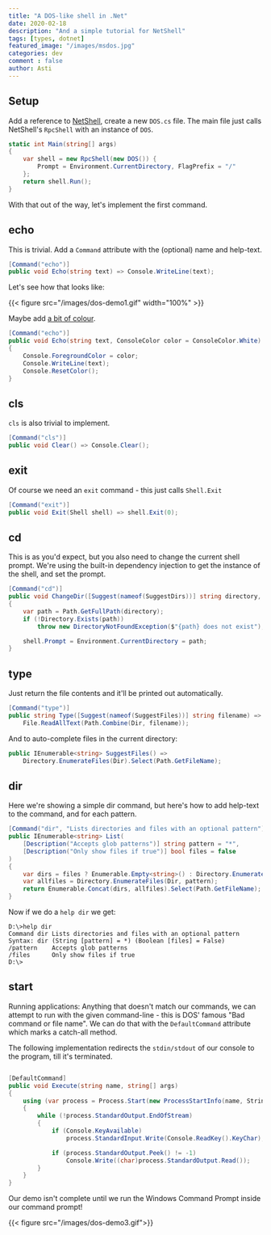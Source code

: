 ```yaml
---
title: "A DOS-like shell in .Net"
date: 2020-02-18
description: "And a simple tutorial for NetShell"
tags: [types, dotnet]
featured_image: "/images/msdos.jpg"
categories: dev
comment : false
author: Asti
---
```


## Setup

Add a reference to [NetShell](https://github.com/deviousasti/netshell), create a new `DOS.cs` file. The main file just calls NetShell's `RpcShell` with an instance of `DOS`.

```csharp
static int Main(string[] args)
{
    var shell = new RpcShell(new DOS()) { 
        Prompt = Environment.CurrentDirectory, FlagPrefix = "/" 
    };
    return shell.Run();
}
```

With that out of the way, let's implement the first command.

## echo

This is trivial. Add a `Command` attribute with the (optional) name and help-text.

```csharp
[Command("echo")]
public void Echo(string text) => Console.WriteLine(text);
```
Let's see how that looks like:

{{< figure src="/images/dos-demo1.gif" width="100%" >}}

Maybe add [a bit of colour](/images/dos-demo2.jpg).

```csharp
[Command("echo")]
public void Echo(string text, ConsoleColor color = ConsoleColor.White)
{
	Console.ForegroundColor = color;	
	Console.WriteLine(text);
	Console.ResetColor();
}
```

## cls

`cls` is also trivial to implement.

```csharp
[Command("cls")]
public void Clear() => Console.Clear();
```
## exit

Of course we need an `exit` command - this just calls `Shell.Exit`

```csharp
[Command("exit")]
public void Exit(Shell shell) => shell.Exit(0);
```

## cd

This is as you'd expect, but you also need to change the current shell prompt. We're using the built-in dependency injection to get the instance of the shell, and set the prompt.

```csharp
[Command("cd")]
public void ChangeDir([Suggest(nameof(SuggestDirs))] string directory, Shell shell)
{
    var path = Path.GetFullPath(directory);
    if (!Directory.Exists(path))
        throw new DirectoryNotFoundException($"{path} does not exist");

    shell.Prompt = Environment.CurrentDirectory = path;
}
```
## type

Just return the file contents and it'll be printed out automatically.

```csharp
[Command("type")]
public string Type([Suggest(nameof(SuggestFiles))] string filename) => 
	File.ReadAllText(Path.Combine(Dir, filename));
```
And to auto-complete files in the current directory:

```csharp
public IEnumerable<string> SuggestFiles() => 
	Directory.EnumerateFiles(Dir).Select(Path.GetFileName);
```
## dir

Here we're showing a simple dir command, but here's how to add help-text to the command, and for each pattern.

```csharp
[Command("dir", "Lists directories and files with an optional pattern")]
public IEnumerable<string> List(
	[Description("Accepts glob patterns")] string pattern = "*",
	[Description("Only show files if true")] bool files = false
)
{
	var dirs = files ? Enumerable.Empty<string>() : Directory.EnumerateDirectories(Dir, pattern);
	var allfiles = Directory.EnumerateFiles(Dir, pattern);
	return Enumerable.Concat(dirs, allfiles).Select(Path.GetFileName);
}
```
Now if we do a `help dir` we get:

```
D:\>help dir
Command dir Lists directories and files with an optional pattern
Syntax: dir (String [pattern] = *) (Boolean [files] = False)
/pattern    Accepts glob patterns
/files	    Only show files if true
D:\>
```

## start

Running applications: Anything that doesn't match our commands, we can attempt to run with the given command-line - this is DOS' famous "Bad command or file name". We can do that with the `DefaultCommand` attribute which marks a catch-all method.

The following implementation redirects the `stdin/stdout` of our console to the program, till it's terminated.

```csharp

[DefaultCommand]
public void Execute(string name, string[] args)
{
    using (var process = Process.Start(new ProcessStartInfo(name, String.Join(" ", args)) { RedirectStandardOutput = true, UseShellExecute = false }))
    {
        while (!process.StandardOutput.EndOfStream)
        {
            if (Console.KeyAvailable)
                process.StandardInput.Write(Console.ReadKey().KeyChar);

            if (process.StandardOutput.Peek() != -1)
                Console.Write((char)process.StandardOutput.Read());
        }
    }
}
```

Our demo isn't complete until we run the Windows Command Prompt inside our command prompt!

{{< figure src="/images/dos-demo3.gif">}}